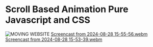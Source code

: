 # Scroll Based Animation Pure Javascript and CSS


![MOVING WEBSITE](https://github.com/user-attachments/assets/6597453c-7ff2-4790-8cc5-59152ef178f8)
[Screencast from 2024-08-28 15-55-56.webm](https://github.com/user-attachments/assets/13746688-e844-48ac-86c2-6d7eabab65dc)
[Screencast from 2024-08-28 15-53-39.webm](https://github.com/user-attachments/assets/56482924-fd36-4d4c-b0f5-ca943cd7bb01)
